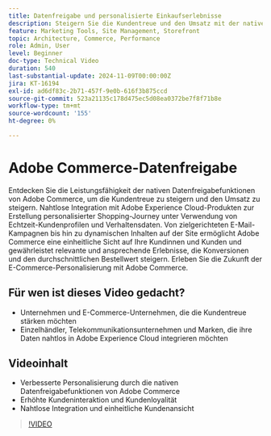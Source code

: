```yaml
---
title: Datenfreigabe und personalisierte Einkaufserlebnisse
description: Steigern Sie die Kundentreue und den Umsatz mit der nativen Datenfreigabe von Adobe Commerce, die personalisierte Einkaufserlebnisse und eine nahtlose Datenintegration ermöglicht.
feature: Marketing Tools, Site Management, Storefront
topic: Architecture, Commerce, Performance
role: Admin, User
level: Beginner
doc-type: Technical Video
duration: 540
last-substantial-update: 2024-11-09T00:00:00Z
jira: KT-16194
exl-id: ad6df83c-2b71-457f-9e0b-616f3b875ccd
source-git-commit: 523a21135c178d475ec5d08ea0372be7f8f71b8e
workflow-type: tm+mt
source-wordcount: '155'
ht-degree: 0%

---
```


# Adobe Commerce-Datenfreigabe

Entdecken Sie die Leistungsfähigkeit der nativen Datenfreigabefunktionen von Adobe Commerce, um die Kundentreue zu steigern und den Umsatz zu steigern.
Nahtlose Integration mit Adobe Experience Cloud-Produkten zur Erstellung personalisierter Shopping-Journey unter Verwendung von Echtzeit-Kundenprofilen und Verhaltensdaten. Von zielgerichteten E-Mail-Kampagnen bis hin zu dynamischen Inhalten auf der Site ermöglicht Adobe Commerce eine einheitliche Sicht auf Ihre Kundinnen und Kunden und gewährleistet relevante und ansprechende Erlebnisse, die Konversionen und den durchschnittlichen Bestellwert steigern. Erleben Sie die Zukunft der E-Commerce-Personalisierung mit Adobe Commerce.

## Für wen ist dieses Video gedacht?

- Unternehmen und E-Commerce-Unternehmen, die die Kundentreue stärken möchten
- Einzelhändler, Telekommunikationsunternehmen und Marken, die ihre Daten nahtlos in Adobe Experience Cloud integrieren möchten

## Videoinhalt

- Verbesserte Personalisierung durch die nativen Datenfreigabefunktionen von Adobe Commerce
- Erhöhte Kundeninteraktion und Kundenloyalität
- Nahtlose Integration und einheitliche Kundenansicht

>[!VIDEO](https://video.tv.adobe.com/v/3433568?learn=on)
